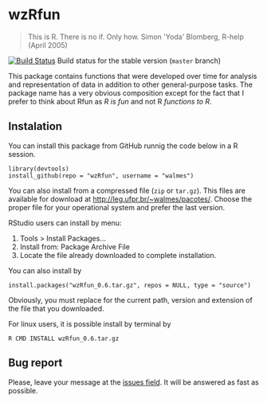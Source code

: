 wzRfun
=============================================================================

> This is R. There is no if. Only how. Simon 'Yoda' Blomberg, R-help
> (April 2005)

[![Build Status](https://travis-ci.org/walmes/wzRfun.svg?branch=master)](https://travis-ci.org/walmes/wzRfun)
Build status for the stable version (`master` branch)

This package contains functions that were developed over time for
analysis and representation of data in addition to other general-purpose
tasks. The package name has a very obvious composition except for the
fact that I prefer to think about Rfun as *R is fun* and not R
*functions to R*.

## Instalation

You can install this package from GitHub runnig the code below in a R
session.

```{r}
library(devtools)
install_github(repo = "wzRfun", username = "walmes")
```

You can also install from a compressed file (`zip` or `tar.gz`). This
files are available for download at
<http://leg.ufpr.br/~walmes/pacotes/>. Choose the proper file for your
operational system and prefer the last version.

RStudio users can install by menu:
  1. Tools > Install Packages...
  2. Install from: Package Archive File
  3. Locate the file already downloaded to complete installation.

You can also install by
```{r}
install.packages("wzRfun_0.6.tar.gz", repos = NULL, type = "source")
```

Obviously, you must replace for the current path, version and extension
of the file that you downloaded.

For linux users, it is possible install by terminal by
```{sh}
R CMD INSTALL wzRfun_0.6.tar.gz
```

## Bug report

Please, leave your message at the
[issues field](https://github.com/walmes/wzRfun/issues). It will be
answered as fast as possible.
